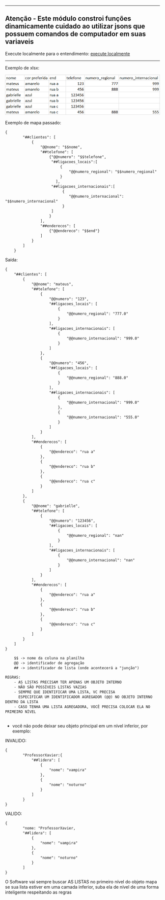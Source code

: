 
---
Atenção - Este módulo constroi funções dinamicamente
cuidado ao utilizar jsons que possuem comandos de computador
em suas variaveis
---

Execute localmente para o entendimento:
[execute localmente](./example-of-run/pt-example-of-run-xlsx-to-json.md)


---

Exemplo de xlsx:

![img.png](img.png)


Exemplo de mapa passado:


```
{
        "##clientes": [
            {
                "@@nome": "$$nome",
                "##telefone": [
                    {"@@numero": "$$telefone",
                     "##ligacoes_locais":[
                         {
                             "@@numero_regional": "$$numero_regional"
                         }
                       ],
                     "##ligacoes_internacionais":[
                          {
                             "@@numero_internacional": "$$numero_internacional"
                          }
                     ]
                    }
                ],
                "##enderecos": [
                    {"@@endereco": "$$end"}
                ]
            }
        ]
    }
```

Saída:

```
{
    "##clientes": [
        {
            "@@nome": "mateus",
            "##telefone": [
                {
                    "@@numero": "123",
                    "##ligacoes_locais": [
                        {
                            "@@numero_regional": "777.0"
                        }
                    ],
                    "##ligacoes_internacionais": [
                        {
                            "@@numero_internacional": "999.0"
                        }
                    ]
                },
                {
                    "@@numero": "456",
                    "##ligacoes_locais": [
                        {
                            "@@numero_regional": "888.0"
                        }
                    ],
                    "##ligacoes_internacionais": [
                        {
                            "@@numero_internacional": "999.0"
                        },
                        {
                            "@@numero_internacional": "555.0"
                        }
                    ]
                }
            ],
            "##enderecos": [
                {
                    "@@endereco": "rua a"
                },
                {
                    "@@endereco": "rua b"
                },
                {
                    "@@endereco": "rua c"
                }
            ]
        },
        {
            "@@nome": "gabrielle",
            "##telefone": [
                {
                    "@@numero": "123456",
                    "##ligacoes_locais": [
                        {
                            "@@numero_regional": "nan"
                        }
                    ],
                    "##ligacoes_internacionais": [
                        {
                            "@@numero_internacional": "nan"
                        }
                    ]
                }
            ],
            "##enderecos": [
                {
                    "@@endereco": "rua a"
                },
                {
                    "@@endereco": "rua b"
                },
                {
                    "@@endereco": "rua c"
                }
            ]
        }
    ]
}

```

```
    $$ -> nome da coluna na planilha
    @@ -> identificador de agregação
    ## -> identificador de lista (onde acontecerá a "junção")
```


```
REGRAS:
    - AS LISTAS PRECISAM TER APENAS UM OBJETO INTERNO 
    - NÃO SÃO POSSÍVEIS LISTAS VAZIAS
    - SEMPRE QUE IDENTIFICAR UMA LISTA, VC PRECISA 
      ESPECIFICAR UM IDENTIFICADOR AGREGADOR (@@) NO OBJETO INTERNO DENTRO DA LISTA
    - CASO TENHA UMA LISTA AGREGADORA, VOCÊ PRECISA COLOCAR ELA NO PRIMEIRO NÍVEL
      
```
 
- você não pode deixar seu objeto principal em um nível inferior, por exemplo:


INVALIDO:
```
{
        "ProfessorXavier:{
            "##lidera": [
                {
                    "nome": "vampira"
                },
                {
                    "nome": "noturno"
                }
            ]
        }
}
```

VALIDO:
```
{
        "nome: "ProfessorXavier,
        "##lidera": [
            {
                "nome": "vampira"
            },
            {
                "nome": "noturno"
            }
        ]
}
```

O Software vai sempre buscar AS LISTAS no primeiro nível do objeto mapa\
se sua lista estiver em uma camada inferior, suba ela de nível de uma forma inteligente
respeitando as regras
